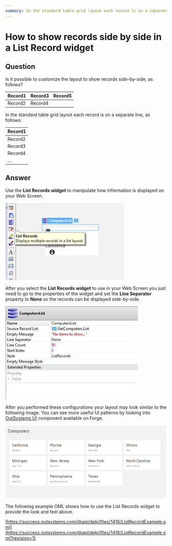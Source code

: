 ```yaml
---
summary: In the standard table grid layout each record is on a separate line. Here, we'll show how to achive other record arrangements, such as diplaying records side by side.
---
```


# How to show records side by side in a List Record widget

## Question

Is it possible to customize the layout to show records side-by-side, as follows?

| Record1 | Record3 | Record5 |
|---------|---------|---------|
| Record2 | Record4 |         |

In the standard table grid layout each record is on a separate line, as follows:

| Record1 |
|---------|
| Record2 |
| Record3 |
| Record4 |
| …       |

## Answer

Use the **List Records widget** to manipulate how information is displayed on your Web Screen.

![](images/How-to-show-records-side-by-side-in-a-List-Record-widget_0.png)

After you select the **List Records widget** to use in your Web Screen you just need to go to the properties of the widget and set the **Line Separator** property to **None** so the records can be displayed side-by-side.

![](images/How-to-show-records-side-by-side-in-a-List-Record-widget_1.png)

After you performed these configurations your layout may look similar to the following image. You can see more useful UI patterns by looking into  [OutSystems UI](https://www.outsystems.com/forge/component-overview/1385/outsystems-ui) component available on Forge.

![](images/How-to-show-records-side-by-side-in-a-List-Record-widget_2.png)

The following example OML shows how to use the List Records widget to provide the look and feel above.

[https://success.outsystems.com/@api/deki/files/1416/ListRecordExample.oml](https://success.outsystems.com/@api/deki/files/1416/ListRecordExample.oml?revision=1)

